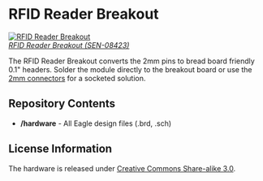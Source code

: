 RFID Reader Breakout
==================

[![RFID Reader Breakout](https://dlnmh9ip6v2uc.cloudfront.net/images/products/8/4/2/3/08423-01_i_ma.jpg)  
*RFID Reader Breakout (SEN-08423)*](https://www.sparkfun.com/products/8423)

The RFID Reader Breakout converts the 2mm pins to bread board friendly 0.1" headers. Solder the module directly to the breakout board or use the [2mm connectors](https://www.sparkfun.com/products/8272) for a socketed solution.

Repository Contents
-------------------
* **/hardware** - All Eagle design files (.brd, .sch)

License Information
-------------------

The hardware is released under [Creative Commons Share-alike 3.0](http://creativecommons.org/licenses/by-sa/3.0/).  

